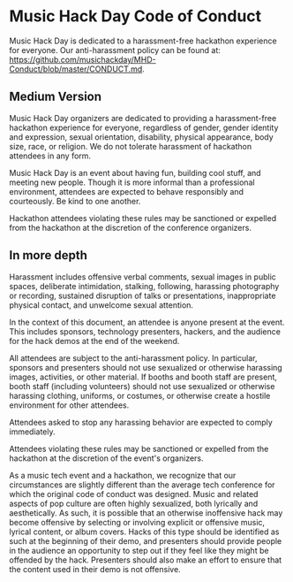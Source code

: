 Music Hack Day Code of Conduct
==============================

Music Hack Day is dedicated to a harassment-free hackathon experience for everyone.
Our anti-harassment policy can be found at: https://github.com/musichackday/MHD-Conduct/blob/master/CONDUCT.md.


Medium Version
--------------
Music Hack Day organizers are dedicated to providing a harassment-free
hackathon experience for everyone, regardless of gender, gender identity and
expression, sexual orientation, disability, physical appearance, body size,
race, or religion. We do not tolerate harassment of hackathon attendees in any
form.

Music Hack Day is an event about having fun, building cool stuff, and meeting
new people. Though it is more informal than a professional environment, attendees
are expected to behave responsibly and courteously. Be kind to one another.

Hackathon attendees violating these rules may be sanctioned or expelled
from the hackathon at the discretion of the conference organizers.


In more depth
-------------
Harassment includes offensive verbal comments, sexual images in public spaces,
deliberate intimidation, stalking, following, harassing photography or recording,
sustained disruption of talks or presentations, inappropriate physical contact,
and unwelcome sexual attention.

In the context of this document, an attendee is anyone present at the event. This
includes sponsors, technology presenters, hackers, and the audience for the hack
demos at the end of the weekend.

All attendees are subject to the anti-harassment policy. In particular, sponsors
and presenters should not use sexualized or otherwise harassing images, activities, or other material.
If booths and booth staff are present, booth staff (including volunteers) should
not use sexualized or otherwise harassing clothing, uniforms, or costumes, or otherwise create a
hostile environment for other attendees.

Attendees asked to stop any harassing behavior are expected to comply immediately.

Attendees violating these rules may be sanctioned or expelled from the hackathon
at the discretion of the event's organizers.

As a music tech event and a hackathon, we recognize that our circumstances are
slightly different than the average tech conference for which the original code
of conduct was designed. Music and related aspects of pop culture are often highly
sexualized, both lyrically and aesthetically. As such, it is possible that an
otherwise inoffensive hack may become offensive by selecting or involving explicit
or offensive music, lyrical content, or album covers. Hacks of this type should
be identified as such at the beginning of their demo, and presenters should
provide people in the audience an opportunity to step out if they feel like they
might be offended by the hack. Presenters should also make an effort to ensure
that the content used in their demo is not offensive.
